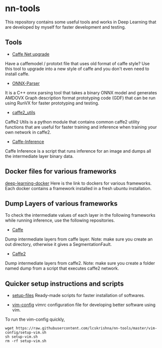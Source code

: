 # nn-tools

This repository contains some useful tools and works in Deep Learning that are developed by myself for faster development and testing.

## Tools
* [Caffe Net upgrade](https://github.com/lcskrishna/caffe-net-upgrade)

Have a caffemodel / prototxt file that uses old format of caffe style? 
Use this tool to upgrade into a new style of caffe and you don't even need to install caffe. 

* [ONNX-Parser](https://github.com/lcskrishna/onnx-parser)

It is a C++ onnx parsing tool that takes a binary ONNX model and generates AMDOVX Graph description format prototyping code (GDF) 
that can be run using RunVX for faster prototyping and testing. 

* [caffe2_utils](https://github.com/lcskrishna/my-caffe2-experiments/tree/master/caffe2_utils)

Caffe2 Utils is a python module that contains common caffe2 utility functions that are useful for faster training and inference when
training your own network in caffe2.

* [Caffe-Inference](https://github.com/lcskrishna/caffe_inference)

Caffe Inference is a script that runs inference for an image and dumps all the intermediate layer binary data.

## Docker files for various frameworks 

[deep-learning-docker](https://github.com/lcskrishna/deep-learning-docker)
Here is the link to dockers for various frameworks. Each docker contains a framework installed in a fresh ubuntu installation.

## Dump Layers of various frameworks

To check the intermediate values of each layer in the following frameworks while running inference, use the following repositories. 

* [Caffe](https://github.com/lcskrishna/caffe/tree/dump_layers)

Dump intermediate layers from caffe layer. 
Note: make sure you create an out directory, otherwise it gives a SegmentationFault.


* [Caffe2](https://github.com/lcskrishna/caffe2)

Dump intermediate layers from caffe2.
Note: make sure you create a folder named dump from a script that executes caffe2 network.

## Quicker setup instructions and scripts

* [setup-files](https://github.com/lcskrishna/nn-tools/tree/master/setup-files)
Ready-made scripts for faster installation of softwares.

* [vim-config](https://github.com/lcskrishna/nn-tools/tree/master/vim-config)
vimrc configuration file for developing better software using vim.

To run the vim-config quickly,
```
wget https://raw.githubusercontent.com/lcskrishna/nn-tools/master/vim-config/setup-vim.sh
sh setup-vim.sh
rm -rf setup-vim.sh
```

